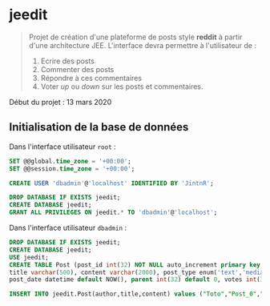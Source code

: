 # jeedit

> Projet de création d'une plateforme de posts style **reddit** à partir d'une architecture JEE.
> L'interface devra permettre à l'utilisateur de :
> 1. Ecrire des posts
> 2. Commenter des posts
> 3. Répondre à ces commentaires
> 4. Voter _up_ ou _down_ sur les posts et commentaires.

Début du projet : 13 mars 2020



## Initialisation de la base de données

Dans l'interface utilisateur `root` :
```sql
SET @@global.time_zone = '+00:00';
SET @@session.time_zone = '+00:00';

CREATE USER 'dbadmin'@'localhost' IDENTIFIED BY 'JintnR';

DROP DATABASE IF EXISTS jeedit;
CREATE DATABASE jeedit; 
GRANT ALL PRIVILEGES ON jeedit.* TO 'dbadmin'@'localhost';
```

Dans l'interface utilisateur `dbadmin` :
```sql
DROP DATABASE IF EXISTS jeedit;
CREATE DATABASE jeedit; 
USE jeedit;
CREATE TABLE Post (post_id int(32) NOT NULL auto_increment primary key, author varchar(64), 
title varchar(500), content varchar(2000), post_type enum('text','media','type') default 'text', 
post_date datetime default NOW(), parent int(32) default 0, votes int(32) default 0);

INSERT INTO jeedit.Post(author,title,content) values ("Toto","Post_0","content");
```


